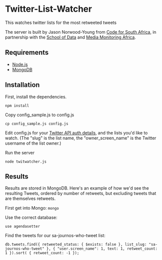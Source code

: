 # Twitter-List-Watcher
This watches twitter lists for the most retweeted tweets

The server is built by Jason Norwood-Young from [Code for South Africa](http://code4sa.org), in partnership with the [School of Data](http://schoolofdata.org/) and [Media Monitoring Africa](http://mediamonitoringafrica.org/).

## Requirements

- [Node.js](http://nodejs.org/)
- [MongoDB](http://www.mongodb.org/)

## Installation

First, install the dependencies.

`npm install`

Copy config_sample.js to config.js

`cp config_sample.js config.js`

Edit config.js for your [Twitter API auth details](https://apps.twitter.com/), and the lists you'd like to watch. (The "slug" is the list name, the "owner_screen_name" is the Twitter username of the list owner.)

Run the server

`node twitwatcher.js`

## Results

Results are stored in MongoDB. Here's an example of how we'd see the resulting Tweets, ordered by number of retweets, but excluding tweets that are themselves retweets.

First get into Mongo:
`mongo`

Use the correct database:

`use agendasetter`

Find the tweets for our sa-journos-who-tweet list:

`db.tweets.find({ retweeted_status: { $exists: false }, list_slug: "sa-journos-who-tweet" }, { "user.screen_name": 1, text: 1, retweet_count: 1 }).sort( { retweet_count: -1 });`
